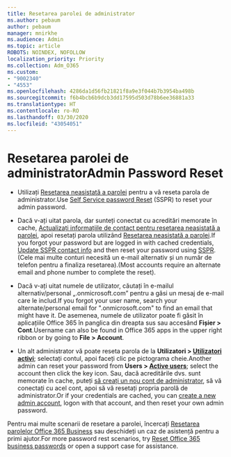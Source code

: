 ```yaml
---
title: Resetarea parolei de administrator
ms.author: pebaum
author: pebaum
manager: mnirkhe
ms.audience: Admin
ms.topic: article
ROBOTS: NOINDEX, NOFOLLOW
localization_priority: Priority
ms.collection: Adm_O365
ms.custom:
- "9002340"
- "4553"
ms.openlocfilehash: 4286da1d56fb21821f8a9e3f044b7b3954ba498b
ms.sourcegitcommit: f6b4bcb6b9dcb3dd17595d503d78b6ee36881a33
ms.translationtype: HT
ms.contentlocale: ro-RO
ms.lasthandoff: 03/30/2020
ms.locfileid: "43054051"
---
```

# <a name="admin-password-reset"></a><span data-ttu-id="7d61f-102">Resetarea parolei de administrator</span><span class="sxs-lookup"><span data-stu-id="7d61f-102">Admin Password Reset</span></span>

- <span data-ttu-id="7d61f-103">Utilizați [Resetarea neasistată a parolei](https://passwordreset.microsoftonline.com/) pentru a vă reseta parola de administrator.</span><span class="sxs-lookup"><span data-stu-id="7d61f-103">Use [Self Service password Reset](https://passwordreset.microsoftonline.com/) (SSPR) to reset your admin password.</span></span>

- <span data-ttu-id="7d61f-104">Dacă v-ați uitat parola, dar sunteți conectat cu acreditări memorate în cache, [Actualizați informațiile de contact pentru resetarea neasistată a parolei](https://go.microsoft.com/fwlink/?linkid=849451), apoi resetați parola utilizând [Resetarea neasistată a parolei](https://passwordreset.microsoftonline.com/).</span><span class="sxs-lookup"><span data-stu-id="7d61f-104">If you forgot your password but are logged in with cached credentials, [Update SSPR contact info](https://go.microsoft.com/fwlink/?linkid=849451) and then reset your password using [SSPR](https://passwordreset.microsoftonline.com/).</span></span>  <span data-ttu-id="7d61f-105">(Cele mai multe conturi necesită un e-mail alternativ și un număr de telefon pentru a finaliza resetarea).</span><span class="sxs-lookup"><span data-stu-id="7d61f-105">(Most accounts require an alternate email and phone number to complete the reset).</span></span>

- <span data-ttu-id="7d61f-106">Dacă v-ați uitat numele de utilizator, căutați în e-mailul alternativ/personal „.onmicrosoft.com” pentru a găsi un mesaj de e-mail care le includ.</span><span class="sxs-lookup"><span data-stu-id="7d61f-106">If you forgot your user name, search your alternate/personal email for ".onmicrosoft.com" to find an email that might have it.</span></span>  <span data-ttu-id="7d61f-107">De asemenea, numele de utilizator poate fi găsit în aplicațiile Office 365 în panglica din dreapta sus sau accesând **Fișier > Cont**.</span><span class="sxs-lookup"><span data-stu-id="7d61f-107">Username can also be found in Office 365 apps in the upper right ribbon or by going to **File > Account**.</span></span>

- <span data-ttu-id="7d61f-108">Un alt administrator vă poate reseta parola de la **Utilizatori > [Utilizatori activi](https://portal.office.com/adminportal/home#/users)**; selectați contul, apoi faceți clic pe pictograma cheie.</span><span class="sxs-lookup"><span data-stu-id="7d61f-108">Another admin can reset your password from **Users > [Active users](https://portal.office.com/adminportal/home#/users)**; select the account then click the key icon.</span></span>  <span data-ttu-id="7d61f-109">Sau, dacă acreditările dvs. sunt memorate în cache, puteți [să creați un nou cont de administrator](https://portal.office.com/adminportal/home#/users), să vă conectați cu acel cont, apoi să vă resetați propria parolă de administrator.</span><span class="sxs-lookup"><span data-stu-id="7d61f-109">Or if your credentials are cached, you can [create a new admin account](https://portal.office.com/adminportal/home#/users), logon with that account, and then reset your own admin password.</span></span>

<span data-ttu-id="7d61f-110">Pentru mai multe scenarii de resetare a parolei, încercați [Resetarea parolelor Office 365 Business](https://docs.microsoft.com/microsoft-365/admin/add-users/reset-passwords) sau deschideți un caz de asistență pentru a primi ajutor.</span><span class="sxs-lookup"><span data-stu-id="7d61f-110">For more password rest scenarios, try [Reset Office 365 business passwords](https://docs.microsoft.com/microsoft-365/admin/add-users/reset-passwords) or open a support case for assistance.</span></span>
